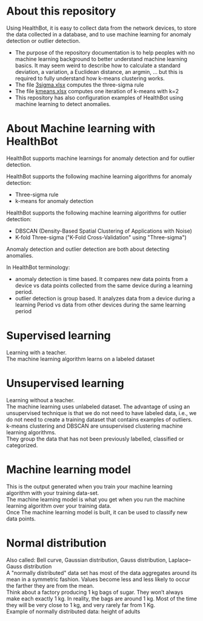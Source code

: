 # About this repository 

Using HealthBot, it is easy to collect data from the network devices, to store the data collected in a database, and to use machine learning for anomaly detection or outlier detection.   

- The purpose of the repository documentation is to help peoples with no machine learning background to better understand machine learning basics. It may seem weird to describe how to calculate a standard deviation, a variation, a Euclidean distance, an argmin, … but this is required to fully understand how k-means clustering works.  
- The file [3sigma.xlsx](3sigma.xlsx) computes the three-sigma rule 
- The file [kmeans.xlsx](kmeans.xlsx) computes one iteration of k-means with k=2  
- This repository has also configuration examples of HealthBot using machine learning to detect anomalies.  

# About Machine learning with HealthBot 

HealthBot supports machine learnings for anomaly detection and for outlier detection.  

HealthBot supports the following machine learning algorithms for anomaly detection: 
- Three-sigma rule 
- k-means for anomaly detection 

HealthBot supports the following machine learning algorithms for outlier detection:  
- DBSCAN (Density-Based Spatial Clustering of Applications with Noise) 
- K-fold Three-sigma ("K-Fold Cross-Validation" using "Three-sigma") 

Anomaly detection and outlier detection are both about detecting anomalies.  

In HealthBot terminology:  
- anomaly detection is time based. It compares new data points from a device vs data points collected from the same device during a learning period.  
- outlier detection is group based. It analyzes data from a device during a learning Period vs data from other devices during the same learning period

# Supervised learning

Learning with a teacher.  
The machine learning algorithm learns on a labeled dataset  

# Unsupervised learning 

Learning without a teacher.  
The machine learning uses unlabeled dataset. 
The advantage of using an unsupervised technique is that we do not need to have labeled data, i.e., we do not need to create a training dataset that contains examples of outliers.  
k-means clustering and DBSCAN are unsupervised clustering machine learning algorithms.  
They group the data that has not been previously labelled, classified or categorized.  

# Machine learning model 

This is the output generated when you train your machine learning algorithm with your training data-set.  
The machine learning model is what you get when you run the machine learning algorithm over your training data.  
Once The machine learning model is built, it can be used to classify new data points.  

# Normal distribution  

Also called: Bell curve, Gaussian distribution, Gauss distribution, Laplace–Gauss distribution  
A "normally distributed" data set has most of the data aggregates around its mean in a symmetric fashion. Values become less and less likely to occur the farther they are from the mean.  
Think about a factory producing 1 kg bags of sugar. They won’t always make each exactly 1 kg. In reality, the bags are around 1 kg. Most of the time they will be very close to 1 kg, and very rarely far from 1 Kg.  
Example of normally distributed data: height of adults  

